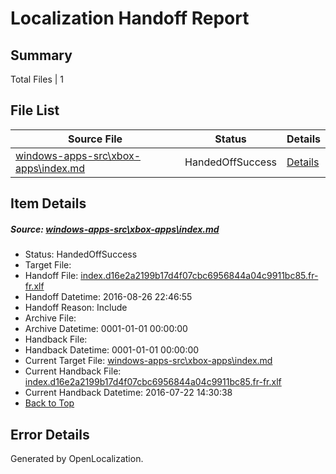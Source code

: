 # <a name='report-top'></a> Localization Handoff Report

## Summary
 Total Files | 1

## File List
 Source File | Status | Details 
 ----------- | ------ | ------- 
 [windows-apps-src\xbox-apps\index.md](https://github.com/Microsoft/windows-apps/blob/7a53a7a9e786ebe04963a827bdfbc5beb69819eb/windows-apps-src/xbox-apps/index.md) | HandedOffSuccess | [Details](#d46add99bccd41b4d278e58f79b356714fa4a0388059)

## Item Details
##### <a name='d46add99bccd41b4d278e58f79b356714fa4a0388059'></a> Source: [windows-apps-src\xbox-apps\index.md](https://github.com/Microsoft/windows-apps/blob/7a53a7a9e786ebe04963a827bdfbc5beb69819eb/windows-apps-src/xbox-apps/index.md)
* Status: HandedOffSuccess
* Target File: 
* Handoff File: [index.d16e2a2199b17d4f07cbc6956844a04c9911bc85.fr-fr.xlf](https://github.com/Microsoft/WDG.handoff/blob/fbd9e4a615f35a6066e4cc3df469f7796cf71c67/ol-handoff/Microsoft/windows-apps.fr-fr/master/index.d16e2a2199b17d4f07cbc6956844a04c9911bc85.fr-fr.xlf)
* Handoff Datetime: 2016-08-26 22:46:55
* Handoff Reason: Include
* Archive File: 
* Archive Datetime: 0001-01-01 00:00:00
* Handback File: 
* Handback Datetime: 0001-01-01 00:00:00
* Current Target File: [windows-apps-src\xbox-apps\index.md](https://github.com/Microsoft/windows-apps.fr-fr/blob/402eb0dc49711783fdbd768a93aa5456388b34d9/windows-apps-src/xbox-apps/index.md)
* Current Handback File: [index.d16e2a2199b17d4f07cbc6956844a04c9911bc85.fr-fr.xlf](https://github.com/Microsoft/WDG.handback/blob/e8019a4155f189676550d9d336a37921a9040b0d/ol-handback/Microsoft/windows-apps.fr-fr/master/index.d16e2a2199b17d4f07cbc6956844a04c9911bc85.fr-fr.xlf)
* Current Handback Datetime: 2016-07-22 14:30:38
* [Back to Top](#report-top)


## Error Details

Generated by OpenLocalization.
